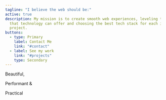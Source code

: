 ```yaml
---
tagline: "I believe the web should be:"
active: true
description: My mission is to create smooth web experiences, leveling the best
  that technology can offer and choosing the best tech stack for each individual
  project.
buttons:
  - type: Primary
    label: Contact Me
    link: "#contact"
  - label: See my work
    link: "#projects"
    type: Secondary
---
```

Beautiful,

Performant &

Practical